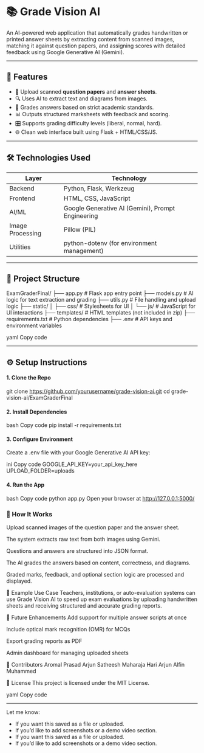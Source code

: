 # 📚 Grade Vision AI

An AI-powered web application that automatically grades handwritten or printed answer sheets by extracting content from scanned images, matching it against question papers, and assigning scores with detailed feedback using Google Generative AI (Gemini).

---

## 🚀 Features

- 📄 Upload scanned **question papers** and **answer sheets**.
- 🔍 Uses AI to extract text and diagrams from images.
- 🧠 Grades answers based on strict academic standards.
- 📊 Outputs structured marksheets with feedback and scoring.
- 🎛️ Supports grading difficulty levels (liberal, normal, hard).
- 🌐 Clean web interface built using Flask + HTML/CSS/JS.

---

## 🛠️ Technologies Used

| Layer       | Technology |
|-------------|------------|
| Backend     | Python, Flask, Werkzeug |
| Frontend    | HTML, CSS, JavaScript |
| AI/ML       | Google Generative AI (Gemini), Prompt Engineering |
| Image Processing | Pillow (PIL) |
| Utilities   | python-dotenv (for environment management) |

---

## 📂 Project Structure

ExamGraderFinal/
├── app.py # Flask app entry point
├── models.py # AI logic for text extraction and grading
├── utils.py # File handling and upload logic
├── static/
│ ├── css/ # Stylesheets for UI
│ └── js/ # JavaScript for UI interactions
├── templates/ # HTML templates (not included in zip)
├── requirements.txt # Python dependencies
├── .env # API keys and environment variables

yaml
Copy code

---

## ⚙️ Setup Instructions

#### 1. Clone the Repo

git clone https://github.com/yourusername/grade-vision-ai.git
cd grade-vision-ai/ExamGraderFinal
#### 2. Install Dependencies
bash
Copy code
pip install -r requirements.txt
#### 3. Configure Environment
Create a .env file with your Google Generative AI API key:

ini
Copy code
GOOGLE_API_KEY=your_api_key_here
UPLOAD_FOLDER=uploads
#### 4. Run the App
bash
Copy code
python app.py
Open your browser at http://127.0.0.1:5000/

### 🧪 How It Works
Upload scanned images of the question paper and the answer sheet.

The system extracts raw text from both images using Gemini.

Questions and answers are structured into JSON format.

The AI grades the answers based on content, correctness, and diagrams.

Graded marks, feedback, and optional section logic are processed and displayed.

📌 Example Use Case
Teachers, institutions, or auto-evaluation systems can use Grade Vision AI to speed up exam evaluations by uploading handwritten sheets and receiving structured and accurate grading reports.

🧠 Future Enhancements
Add support for multiple answer scripts at once

Include optical mark recognition (OMR) for MCQs

Export grading reports as PDF

Admin dashboard for managing uploaded sheets

🤝 Contributors
Aromal Prasad 
Arjun Satheesh
Maharaja Hari Arjun
Alfin Muhammed

📄 License
This project is licensed under the MIT License.

yaml
Copy code

---

Let me know:
- If you want this saved as a file or uploaded.
- If you’d like to add screenshots or a demo video section.
- If you want this saved as a file or uploaded.
- If you’d like to add screenshots or a demo video section.
